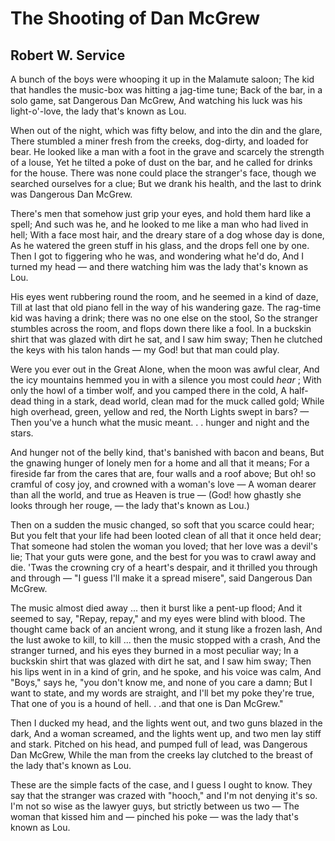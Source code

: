 # The Shooting of Dan McGrew
## Robert W. Service
A bunch of the boys were whooping it up in the Malamute saloon;
The kid that handles the music-box was hitting a jag-time tune;
Back of the bar, in a solo game, sat Dangerous Dan McGrew,
And watching his luck was his light-o'-love, the lady that's known as Lou.

When out of the night, which was fifty below, and into the din and the glare,
There stumbled a miner fresh from the creeks, dog-dirty, and loaded for bear.
He looked like a man with a foot in the grave and scarcely the strength of a
louse,
Yet he tilted a poke of dust on the bar, and he called for drinks for the
house.
There was none could place the stranger's face, though we searched ourselves
for a clue;
But we drank his health, and the last to drink was Dangerous Dan McGrew.

There's men that somehow just grip your eyes, and hold them hard like a spell;
And such was he, and he looked to me like a man who had lived in hell;
With a face most hair, and the dreary stare of a dog whose day is done,
As he watered the green stuff in his glass, and the drops fell one by one.
Then I got to figgering who he was, and wondering what he'd do,
And I turned my head — and there watching him was the lady that's known as
Lou.

His eyes went rubbering round the room, and he seemed in a kind of daze,
Till at last that old piano fell in the way of his wandering gaze.
The rag-time kid was having a drink; there was no one else on the stool,
So the stranger stumbles across the room, and flops down there like a fool.
In a buckskin shirt that was glazed with dirt he sat, and I saw him sway;
Then he clutched the keys with his talon hands — my God! but that man could
play.

Were you ever out in the Great Alone, when the moon was awful clear,
And the icy mountains hemmed you in with a silence you most could _hear_ ;
With only the howl of a timber wolf, and you camped there in the cold,
A half-dead thing in a stark, dead world, clean mad for the muck called gold;
While high overhead, green, yellow and red, the North Lights swept in bars? —
Then you've a hunch what the music meant. . . hunger and night and the stars.

And hunger not of the belly kind, that's banished with bacon and beans,
But the gnawing hunger of lonely men for a home and all that it means;
For a fireside far from the cares that are, four walls and a roof above;
But oh! so cramful of cosy joy, and crowned with a woman's love —
A woman dearer than all the world, and true as Heaven is true —
(God! how ghastly she looks through her rouge, — the lady that's known as
Lou.)

Then on a sudden the music changed, so soft that you scarce could hear;
But you felt that your life had been looted clean of all that it once held
dear;
That someone had stolen the woman you loved; that her love was a devil's lie;
That your guts were gone, and the best for you was to crawl away and die.
'Twas the crowning cry of a heart's despair, and it thrilled you through and
through —
"I guess I'll make it a spread misere", said Dangerous Dan McGrew.

The music almost died away ... then it burst like a pent-up flood;
And it seemed to say, "Repay, repay," and my eyes were blind with blood.
The thought came back of an ancient wrong, and it stung like a frozen lash,
And the lust awoke to kill, to kill ... then the music stopped with a crash,
And the stranger turned, and his eyes they burned in a most peculiar way;
In a buckskin shirt that was glazed with dirt he sat, and I saw him sway;
Then his lips went in in a kind of grin, and he spoke, and his voice was calm,
And "Boys," says he, "you don't know me, and none of you care a damn;
But I want to state, and my words are straight, and I'll bet my poke they're
true,
That one of you is a hound of hell. . .and that one is Dan McGrew."

Then I ducked my head, and the lights went out, and two guns blazed in the
dark,
And a woman screamed, and the lights went up, and two men lay stiff and stark.
Pitched on his head, and pumped full of lead, was Dangerous Dan McGrew,
While the man from the creeks lay clutched to the breast of the lady that's
known as Lou.

These are the simple facts of the case, and I guess I ought to know.
They say that the stranger was crazed with "hooch," and I'm not denying it's
so.
I'm not so wise as the lawyer guys, but strictly between us two —
The woman that kissed him and — pinched his poke — was the lady that's known
as Lou.